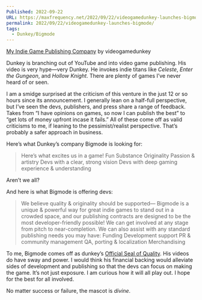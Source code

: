 ```yaml
---
Published: 2022-09-22
URL: https://maxfrequency.net/2022/09/22/videogamedunkey-launches-bigmode/
permalink: 2022/09/22/videogamedunkey-launches-bigmode/
tags:
  - Dunkey/Bigmode
---
```

[My Indie Game Publishing Company](https://www.youtube.com/watch?v=PEt27Jgp8gs) by videogamedunkey

Dunkey is branching out of YouTube and into video game publishing. His video is very hype—very Dunkey. He invokes indie titans like *Celeste*, *Enter the Gungeon*, and *Hollow Knight*. There are plenty of games I’ve never heard of or seen.

I am a smidge surprised at the criticism of this venture in the just 12 or so hours since its announcement. I generally lean on a half-full perspective, but I’ve seen the devs, publishers, and press share a range of feedback. Takes from “I have opinions on games, so now I can publish the best” to “get lots of money upfront incase it fails.” All of these come off as valid criticisms to me, if leaning to the pessimist/realist perspective. That’s probably a safer approach in business.

Here’s what Dunkey’s company Bigmode is looking for:

> Here’s what excites us in a game!
> Fun
> Substance
> Originality
> Passion & artistry
> Devs with a clear, strong vision
> Devs with deep gaming experience & understanding

Aren’t we all?

And here is what Bigmode is offering devs:

> We believe quality & originality should be supported— Bigmode is a unique & powerful way for great indie games to stand out in a crowded space, and our publishing contracts are designed to be the most developer-friendly possible!
> We can get involved at any stage from pitch to near-completion. We can also assist with any standard publishing needs you may have:
> Funding
> Development support
> PR & community management
> QA, porting & localization
> Merchandising

To me, Bigmode comes off as dunkey’s [Official Seal of Quality](https://nintendo.fandom.com/wiki/Official_Nintendo_Seal). His videos do have sway and power. I would think his financial backing would alleviate sides of development and publishing so that the devs can focus on making the game. It’s not just exposure. I am curious how it will all play out. I hope for the best for all involved.

No matter success or failure, the mascot is *divine*.